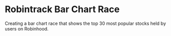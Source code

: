 # Robintrack Bar Chart Race

Creating a bar chart race that shows the top 30 most popular stocks held by users on Robinhood. 
